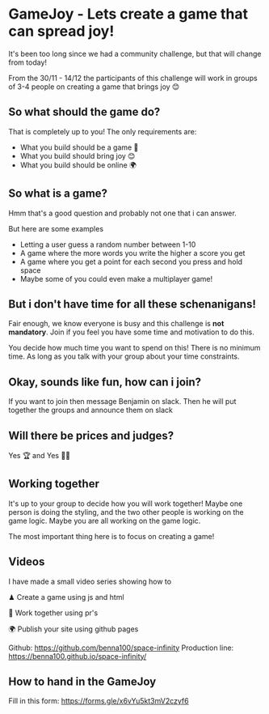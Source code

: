# GameJoy - Lets create a game that can spread joy!

It's been too long since we had a community challenge, but that will change from today!

From the 30/11 - 14/12 the participants of this challenge will work in groups of 3-4 people on creating a game that brings joy 😊

## So what should the game do?

That is completely up to you! The only requirements are:

- What you build should be a game 📱 
- What you build should bring joy 😊 
- What you build should be online 🌍 


## So what is a game? 

Hmm that's a good question and probably not one that i can answer.

But here are some examples
- Letting a user guess a random number between 1-10
- A game where the more words you write the higher a score you get
- A game where you get a point for each second you press and hold space
- Maybe some of you could even make a multiplayer game!

## But i don't have time for all these schenanigans!

Fair enough, we know everyone is busy and this challenge is **not mandatory**. Join if you feel you have some time and motivation to do this.

You decide how much time you want to spend on this! There is no minimum time. As long as you talk with your group about your time constraints.

## Okay, sounds like fun, how can i join?

If you want to join then message Benjamin on slack. Then he will put together the groups and announce them on slack

## Will there be prices and judges?

Yes 🏆 and Yes 👩‍⚖️

## Working together

It's up to your group to decide how you will work together! Maybe one person is doing the styling, and the two other people is working on the game logic. Maybe you are all working on the game logic. 

The most important thing here is to focus on creating a game!

## Videos

I have made a small video series showing how to

♟ Create a game using js and html

🤼 Work together using pr's

🌍 Publish your site using github pages


Github: https://github.com/benna100/space-infinity
Production line: https://benna100.github.io/space-infinity/

## How to hand in the GameJoy

Fill in this form: https://forms.gle/x6vYu5kt3mV2czyf6

